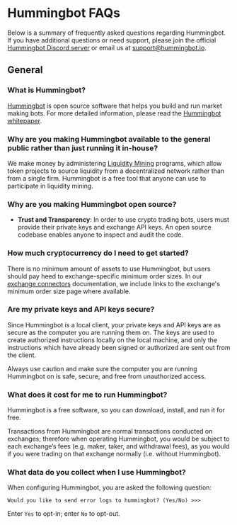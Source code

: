 # Hummingbot FAQs

Below is a summary of frequently asked questions regarding Hummingbot.  If you have additional questions or need support, please join the official [Hummingbot Discord server](https://discord.hummingbot.io) or email us at [support@hummingbot.io](mailto:support@hummingbot.io).

## General

### What is Hummingbot?

[Hummingbot](http://hummingbot.io) is open source software that helps you build and run market making bots. For more detailed information, please read the [Hummingbot whitepaper](https://www.hummingbot.io/whitepaper.pdf).

### Why are you making Hummingbot available to the general public rather than just running it in-house?

We make money by administering [Liquidity Mining](/liquidity-mining) programs, which allow token projects to source liquidity from a decentralized network rather than from a single firm. Hummingbot is a free tool that anyone can use to participate in liquidity mining.

### Why are you making Hummingbot open source?

- **Trust and Transparency**: In order to use crypto trading bots, users must provide their private keys and exchange API keys. An open source codebase enables anyone to inspect and audit the code.

### How much cryptocurrency do I need to get started?

There is no minimum amount of assets to use Hummingbot, but users should pay heed to exchange-specific minimum order sizes. In our [exchange connectors](/connectors) documentation, we include links to the exchange's minimum order size page where available.

### Are my private keys and API keys secure?

Since Hummingbot is a local client, your private keys and API keys are as secure as the computer you are running them on.  The keys are used to create authorized instructions locally on the local machine, and only the instructions which have already been signed or authorized are sent out from the client.

Always use caution and make sure the computer you are running Hummingbot on is safe, secure, and free from unauthorized access.

### What does it cost for me to run Hummingbot?

Hummingbot is a free software, so you can download, install, and run it for free.

Transactions from Hummingbot are normal transactions conducted on exchanges; therefore when operating Hummingbot, you would be subject to each exchange’s fees (e.g. maker, taker, and withdrawal fees), as you would if you were trading on that exchange normally (i.e. without Hummingbot).

### What data do you collect when I use Hummingbot?

When configuring Hummingbot, you are asked the following question:

```
Would you like to send error logs to hummingbot? (Yes/No) >>>
```

Enter `Yes` to opt-in; enter `No` to opt-out.
